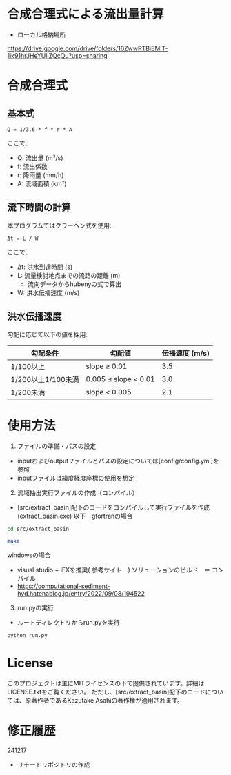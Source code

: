 # 合成合理式による流出量計算

- ローカル格納場所

https://drive.google.com/drive/folders/16ZwwPTBiEMIT-1ik91hrJHeYUlIZQcQu?usp=sharing


# 合成合理式

## 基本式
```
Q = 1/3.6 * f * r * A
```

ここで、
- Q: 流出量 (m³/s)
- f: 流出係数
- r: 降雨量 (mm/h)
- A: 流域面積 (km²)

## 流下時間の計算
本プログラムではクラーヘン式を使用:
```
Δt = L / W
```

ここで、
- Δt: 洪水到達時間 (s)
- L: 流量検討地点までの流路の距離 (m) 
  - 流向データからhubenyの式で算出
- W: 洪水伝播速度 (m/s)

## 洪水伝播速度
勾配に応じて以下の値を採用:

| 勾配条件 | 勾配値 | 伝播速度 (m/s) |
|----------|--------|----------------|
| 1/100以上 | slope ≥ 0.01 | 3.5 |
| 1/200以上1/100未満 | 0.005 ≤ slope < 0.01 | 3.0 |
| 1/200未満 | slope < 0.005 | 2.1 |

# 使用方法
1. ファイルの準備・パスの設定
- inputおよびoutputファイルとパスの設定については[config/config.yml]を参照
- inputファイルは緯度経度座標の使用を想定

2. 流域抽出実行ファイルの作成（コンパイル）
- [src/extract_basin]配下のコードをコンパイルして実行ファイルを作成(extract_basin.exe)
以下　gfortranの場合
```bash
cd src/extract_basin

make
```

windowsの場合
- visual studio + iFXを推奨( 参考サイト　)  ソリューションのビルド　＝ コンパイル
- https://computational-sediment-hyd.hatenablog.jp/entry/2022/09/08/194522


3. run.pyの実行
- ルートディレクトリからrun.pyを実行
```bash
python run.py
```



# License
このプロジェクトは主にMITライセンスの下で提供されています。詳細はLICENSE.txtをご覧ください。
ただし、[src/extract_basin]配下のコードについては、原著作者であるKazutake Asahiの著作権が適用されます。

# 修正履歴

241217
- リモートリポジトリの作成
